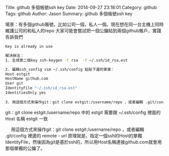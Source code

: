 Title: github 多個帳號ssh key
Date: 2014-09-27 23:18:01
Category: github
Tags: github
Author: Jason
Summary: github 多個帳號ssh key

場景：有多個github賬號，比如公司一個，私人一個。現在想在同一台主機上同時維護公司的和私人的repo
大家可能會嘗試把一個公鑰貼到兩個github賬戶，實踐告訴我們
```sh
Key is already in use
```

```sh
解決辦法：
1. 生成第二個key ssh-keygen -t rsa  -f ~/.ssh/id_rsa.est

2. 編輯ssh_config vim ~/.ssh/config 粘貼下邊的東東：
Host estgit
HostName github.com
User git
IdentityFile "~/.ssh/id_rsa.est"
IdentitiesOnly yes
　
3. 用這個方式來操作git：git clone estgit:/username/repo ，或者編輯 .git/config 裡邊的 remote - url
```

git：git clone estgit:/username/repo 中的 estgit 需要跟 ~/.ssh/config 裡面的 Host 名稱 estgit 一致

　
用這個方式來操作git：git clone estgit:/username/repo ，或者編輯 .git/config 裡邊的 remote - url
原理就是，指定一個ssh的Host的單獨IdentityFile，然後因為git是基於ssh的，所以用Host名稱連接github.com就會用那個單獨的公鑰了。
